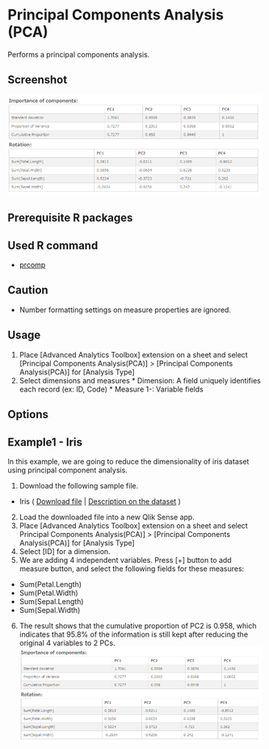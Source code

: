 # Principal Components Analysis (PCA)
Performs a principal components analysis.

## Screenshot
![pca screenshot](./images/pca_example1.png)

## Prerequisite R packages

## Used R command
 * [prcomp](https://www.rdocumentation.org/packages/stats/versions/3.4.1/topics/prcomp)

## Caution
  * Number formatting settings on measure properties are ignored.

## Usage
  1. Place [Advanced Analytics Toolbox] extension on a sheet and select [Principal Components Analysis(PCA)] > [Principal Components Analysis(PCA)] for [Analysis Type]
  2. Select dimensions and measures
    * Dimension: A field uniquely identifies each record (ex: ID, Code)
    * Measure 1-: Variable fields

## Options

## Example1 - Iris
In this example, we are going to reduce the dimensionality of iris dataset using principal component analysis.

1. Download the following sample file.
  * Iris ( [Download file](./data/Iris.xlsx) | [Description on the dataset](https://archive.ics.uci.edu/ml/datasets/iris) )  
2. Load the downloaded file into a new Qlik Sense app.
3. Place [Advanced Analytics Toolbox] extension on a sheet and select Principal Components Analysis(PCA)] > [Principal Components Analysis(PCA)] for [Analysis Type]
4. Select [ID] for a dimension.
5. We are adding 4 independent variables. Press [+] button to add measure button, and select the following fields for these measures:

  * Sum(Petal.Length)
  * Sum(Petal.Width)
  * Sum(Sepal.Length)
  * Sum(Sepal.Width)

6. The result shows that the cumulative proportion of PC2 is 0.958, which indicates that 95.8% of the information is still kept after reducing the original 4 variables to 2 PCs.
![pca screenshot](./images/pca_example1.png)
